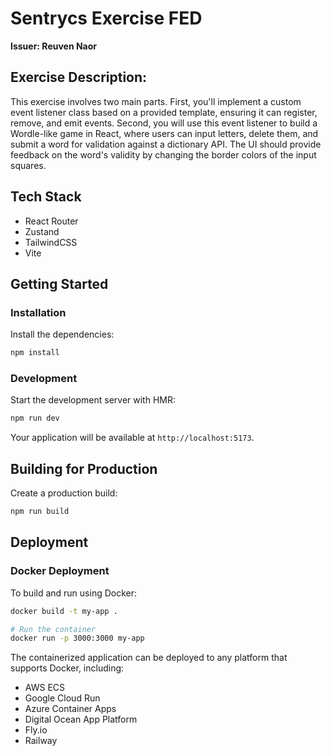 # Sentrycs Exercise FED

**Issuer: Reuven Naor**

## Exercise Description:

This exercise involves two main parts. First, you'll implement a custom event listener class based on a provided template, ensuring it can register, remove, and emit events. Second, you will use this event listener to build a Wordle-like game in React, where users can input letters, delete them, and submit a word for validation against a dictionary API. The UI should provide feedback on the word's validity by changing the border colors of the input squares.

## Tech Stack

- React Router
- Zustand
- TailwindCSS
- Vite

## Getting Started

### Installation

Install the dependencies:

```bash
npm install
```

### Development

Start the development server with HMR:

```bash
npm run dev
```

Your application will be available at `http://localhost:5173`.

## Building for Production

Create a production build:

```bash
npm run build
```

## Deployment

### Docker Deployment

To build and run using Docker:

```bash
docker build -t my-app .

# Run the container
docker run -p 3000:3000 my-app
```

The containerized application can be deployed to any platform that supports Docker, including:

- AWS ECS
- Google Cloud Run
- Azure Container Apps
- Digital Ocean App Platform
- Fly.io
- Railway
